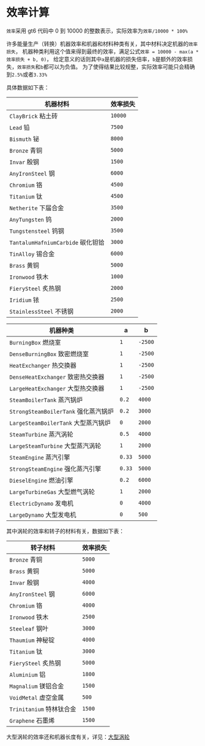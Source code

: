 # 效率计算
`效率`采用 gt6 代码中 0 到 10000 的整数表示，实际效率为`效率/10000 * 100%`

许多能量生产（转换）机器效率和机器和材料种类有关，其中材料决定机器的`效率损失`，
机器种类利用这个值来得到最终的效率，满足公式`效率 = 10000 - max(a * 效率损失 + b, 0)`，
给定意义的话则其中`a`是机器的损失倍率，`b`是额外的效率损失，`效率损失`和`b`都可以为负值。
为了使得结果比较规整，实际效率可能只会精确到`2.5%`或者`3.33%`

具体数据如下表：

| 机器材料                          | 效率损失    |
|-------------------------------|---------|
| `ClayBrick` 粘土砖               | `10000` |
| `Lead`     铅                  | `7500`  |
| `Bismuth`  铋                  | `8000`  |
| `Bronze`   青铜                 | `5000`  |
| `Invar`    殷钢                 | `1500`  |
| `AnyIronSteel`   钢            | `6000`  |
| `Chromium`     铬              | `4500`  |
| `Titanium`     钛              | `4500`  |
| `Netherite`     下届合金          | `3500`  |
| `AnyTungsten`    钨            | `2000`  |
| `Tungstensteel`      钨钢       | `3500`  |
| `TantalumHafniumCarbide` 碳化钽铪 | `3000`  |
| `TinAlloy`             锡合金    | `6000`  |
| `Brass`                黄铜     | `5000`  |
| `Ironwood`             铁木     | `1000`  |
| `FierySteel`           炙热钢    | `2000`  |
| `Iridium`              铱      | `2500`  |
| `StainlessSteel`        不锈钢   | `2000`  |

| 机器种类                           | a      | b       |
|--------------------------------|--------|---------|
| `BurningBox` 燃烧室               | `1`    | `-2500` |
| `DenseBurningBox` 致密燃烧室        | `1`    | `-2500` |
| `HeatExchanger`   热交换器         | `1`    | `-2500` |
| `DenseHeatExchanger`   致密热交换器  | `1`    | `-2500` |
| `LargeHeatExchanger`   大型热交换器  | `1`    | `-2500` |
| `SteamBoilerTank`   蒸汽锅炉       | `0.2`  | `4000`  |
| `StrongSteamBoilerTank` 强化蒸汽锅炉 | `0.2`  | `3000`  |
| `LargeSteamBoilerTank` 大型蒸汽锅炉  | `0`    | `2000`  |
| `SteamTurbine`       蒸汽涡轮      | `0.5`  | `4000`  |
| `LargeSteamTurbine`  大型蒸汽涡轮    | `1`    | `2000`  |
| `SteamEngine`       蒸汽引擎       | `0.33` | `5000`  |
| `StrongSteamEngine`    强化蒸汽引擎  | `0.33` | `5000`  |
| `DieselEngine`     燃油引擎        | `0.2`  | `6000`  |
| `LargeTurbineGas`    大型燃气涡轮    | `1`    | `2000`  |
| `ElectricDynamo`    发电机        | `0`    | `4000`  |
| `LargeDynamo`    大型发电机         | `0`    | `500`   |

其中涡轮的效率和转子的材料有关，数据如下表：

| 转子材料                  | 效率损失   |
|-----------------------|--------|
| `Bronze`   青铜         | `5000` |
| `Brass`    黄铜         | `5000` |
| `Invar`    殷钢         | `4000` |
| `AnyIronSteel`   钢    | `6000` |
| `Chromium`     铬      | `4000` |
| `Ironwood`     铁木     | `2500` |
| `Steeleaf`    钢叶      | `3000` |
| `Thaumium`    神秘锭     | `4000` |
| `Titanium`     钛      | `3000` |
| `FierySteel`    炙热钢   | `5000` |
| `Aluminium`     铝     | `1800` |
| `Magnalium`    镁铝合金   | `1500` |
| `VoidMetal`    虚空金属   | `500`  |
| `Trinitanium`   特林钛合金 | `1500` |
| `Graphene`      石墨烯   | `1500` |

大型涡轮的效率还和机器长度有关，详见：[大型涡轮](large_motor.md)